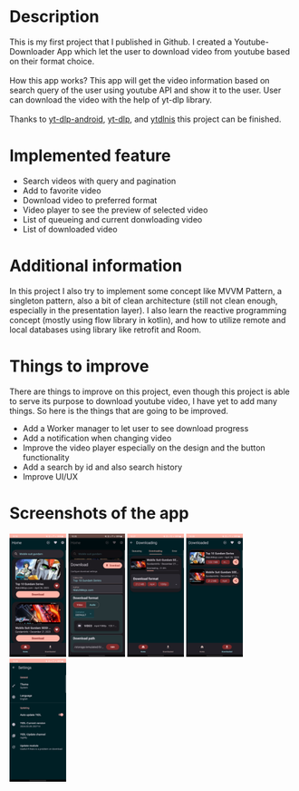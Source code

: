 #  Description
This is my first project that I published in Github. I created a Youtube-Downloader App which let the user to download video from youtube based on their format choice.<br /><br />How this app works? This app will get the video information based on search query of the user using youtube API and show it to the user. User can download the video with the help of yt-dlp library.<br /><br />Thanks to [yt-dlp-android](https://github.com/yausername/youtubedl-android), [yt-dlp](https://github.com/yt-dlp/yt-dlp), and [ytdlnis](https://github.com/deniscerri/ytdlnis) this project can be finished.

#  Implemented feature
*  Search videos with query and pagination
*  Add to favorite video
*  Download video to preferred format
*  Video player to see the preview of selected video
*  List of queueing and current donwloading video
*  List of downloaded video

#  Additional information
In this project I also try to implement some concept like MVVM Pattern, a singleton pattern, also a bit of clean architecture (still not clean enough, especially in the presentation layer). 
I also learn the reactive programming concept (mostly using flow library in kotlin), and how to utilize remote and local databases using library like retrofit and Room.

#  Things to improve
There are things to improve on this project, even though this project is able to serve its purpose to download youtube video, I have yet to add many things. So here is the things that are going to be improved.
*  Add a Worker manager to let user to see download progress
*  Add a notification when changing video
*  Improve the video player especially on the design and the button functionality
*  Add a search by id and also search history
*  Improve UI/UX

#  Screenshots of the app
<p float="left">
  <img src="/home.png" width="100" />
  <img src="/download_config.png" width="100" /> 
  <img src="/downloading.png" width="100" />
  <img src="/finished.png" width="100" />
  <img src="/settings.png" width="100" />
</p>
